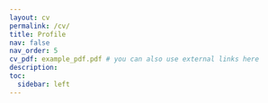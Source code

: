 ```yaml
---
layout: cv
permalink: /cv/
title: Profile
nav: false
nav_order: 5
cv_pdf: example_pdf.pdf # you can also use external links here
description: 
toc:
  sidebar: left
---
```

